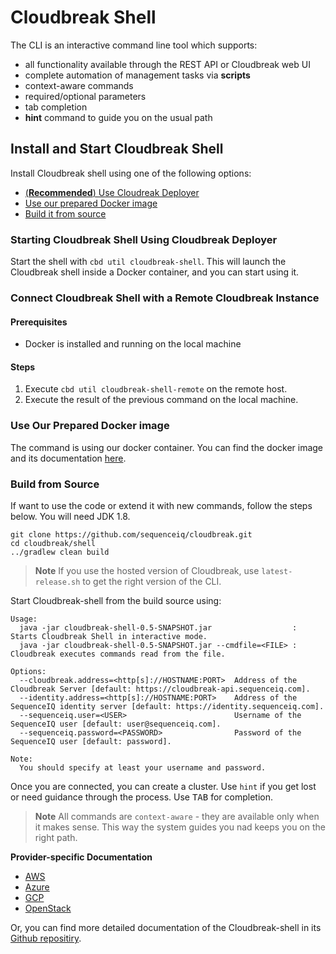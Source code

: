 # Cloudbreak Shell

The CLI is an interactive command line tool which supports:

* all functionality available through the REST API or Cloudbreak web UI
* complete automation of management tasks via **scripts**
* context-aware commands
* required/optional parameters
* tab completion
* **hint** command to guide you on the usual path

## Install and Start Cloudbreak Shell

Install Cloudbreak shell using one of the following options:

- [(**Recommended**) Use Cloudreak Deployer](#deployer)
- [Use our prepared Docker image](#dockerimage)
- [Build it from source](#fromsource)

<a name="deployer"></a>
### Starting Cloudbreak Shell Using Cloudbreak Deployer

Start the shell with `cbd util cloudbreak-shell`. This will launch the Cloudbreak shell inside a Docker container, and you can start using it.

### Connect Cloudbreak Shell with a Remote Cloudbreak Instance

#### Prerequisites

- Docker is installed and running on the local machine

#### Steps
 
1. Execute `cbd util cloudbreak-shell-remote` on the remote host.
2. Execute the result of the previous command on the local machine.

<a name="dockerimage"></a>
### Use Our Prepared Docker image

The command is using our docker container. You can find the docker image and its documentation [here](https://github.com/sequenceiq/docker-cb-shell).

<a name="fromsource"></a>
### Build from Source

If want to use the code or extend it with new commands, follow the steps below. You will need JDK 1.8.

```
git clone https://github.com/sequenceiq/cloudbreak.git
cd cloudbreak/shell
../gradlew clean build
```

> **Note**
> If you use the hosted version of Cloudbreak, use `latest-release.sh` to get the right version of the CLI.

Start Cloudbreak-shell from the build source using:

```
Usage:
  java -jar cloudbreak-shell-0.5-SNAPSHOT.jar                  : Starts Cloudbreak Shell in interactive mode.
  java -jar cloudbreak-shell-0.5-SNAPSHOT.jar --cmdfile=<FILE> : Cloudbreak executes commands read from the file.

Options:
  --cloudbreak.address=<http[s]://HOSTNAME:PORT>  Address of the Cloudbreak Server [default: https://cloudbreak-api.sequenceiq.com].
  --identity.address=<http[s]://HOSTNAME:PORT>    Address of the SequenceIQ identity server [default: https://identity.sequenceiq.com].
  --sequenceiq.user=<USER>                        Username of the SequenceIQ user [default: user@sequenceiq.com].
  --sequenceiq.password=<PASSWORD>                Password of the SequenceIQ user [default: password].

Note:
  You should specify at least your username and password.
```
Once you are connected, you can create a cluster. Use `hint` if you get lost or need guidance through the process. Use <kbd>TAB</kbd> for completion.

> **Note**
> All commands are `context-aware` - they are available only when it makes sense. This way the system guides you nad keeps you on the right path.

**Provider-specific Documentation**

- [AWS](aws.md#interactive-mode-cloudbreak-shell)
- [Azure](azure.md#interactive-mode-cloudbreak-shell)
- [GCP](gcp.md#interactive-mode-cloudbreak-shell)
- [OpenStack](openstack.md#interactive-mode-cloudbreak-shell)

Or, you can find more detailed documentation of the Cloudbreak-shell in its [Github repositiry](https://github.com/sequenceiq/cloudbreak-shell).
